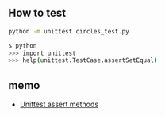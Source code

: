 ## How to test
```sh
python -m unittest circles_test.py
```

```sh
$ python
>>> import unittest
>>> help(unittest.TestCase.assertSetEqual)
```

## memo
- [Unittest assert methods](https://docs.python.org/3/library/unittest.html#unittest.TestCase.debug)
